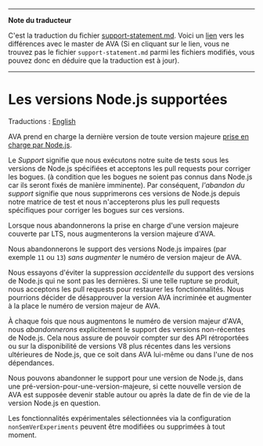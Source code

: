 ___
**Note du traducteur**

C'est la traduction du fichier [support-statement.md](https://github.com/avajs/ava/blob/main/docs/support-statement.md). Voici un [lien](https://github.com/avajs/ava/compare/b208d143ad852dc95aa8b44eed94ac1f404a25f4...main#diff-dd0cfd1cf854eda55e1a756ec3518eb4c85f24719a66c0fddfc6b1797c5d320b) vers les différences avec le master de AVA (Si en cliquant sur le lien, vous ne trouvez pas le fichier `support-statement.md` parmi les fichiers modifiés, vous pouvez donc en déduire que la traduction est à jour).
___
# Les versions Node.js supportées

Traductions : [English](https://github.com/avajs/ava/raw/main/docs/support-statement.md)

AVA prend en charge la dernière version de toute version majeure [prise en charge par Node.js](https://github.com/nodejs/Release#release-schedule).

Le *Support* signifie que nous exécutons notre suite de tests sous les versions de Node.js spécifiées et acceptons les pull requests pour corriger les bogues. (à condition que les bogues ne soient pas connus dans Node.js car ils seront fixés de manière imminente). Par conséquent, *l'abandon du support* signifie que nous supprimerons ces versions de Node.js depuis notre matrice de test et nous n'accepterons plus les pull requests spécifiques pour corriger les bogues sur ces versions.

Lorsque nous abandonnerons la prise en charge d'une version majeure couverte par LTS, nous augmenterons la version majeure d'AVA.

Nous abandonnerons le support des versions Node.js impaires (par exemple `11` ou `13`) *sans augmenter* le numéro de version majeur de AVA.

Nous essayons d'éviter la suppression *accidentelle* du support des versions de Node.js qui ne sont pas les dernières. Si une telle rupture se produit, nous acceptons les pull requests pour restaurer les fonctionnalités. Nous pourrions décider de désapprouver la version AVA incriminée et augmenter à la place le numéro de version majeur de AVA.

À chaque fois que nous augmentons le numéro de version majeur d'AVA, nous *abandonnerons* explicitement le support des versions non-récentes de Node.js. Cela nous assure de pouvoir compter sur des API rétroportées ou sur la disponibilité de versions V8 plus récentes dans les versions ultérieures de Node.js, que ce soit dans AVA lui-même ou dans l'une de nos dépendances.

Nous pouvons abandonner le support pour une version de Node.js, dans une pré-version-pour-une-version-majeure, si cette nouvelle version de AVA est supposée devenir stable autour ou après la date de fin de vie de la version Node.js en question.

Les fonctionnalités expérimentales sélectionnées via la configuration `nonSemVerExperiments` peuvent être modifiées ou supprimées à tout moment.
